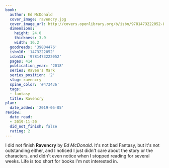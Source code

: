 ```yaml
---
book:
  author: Ed McDonald
  cover_image: ravencry.jpg
  cover_image_url: http://covers.openlibrary.org/b/isbn/9781473222052-L.jpg
  dimensions:
    height: 24.0
    thickness: 3.9
    width: 16.2
  goodreads: '39804476'
  isbn10: '1473222052'
  isbn13: '9781473222052'
  pages: 414
  publication_year: '2018'
  series: Raven's Mark
  series_position: '2'
  slug: ravencry
  spine_color: '#473436'
  tags:
  - fantasy
  title: Ravencry
plan:
  date_added: '2019-05-05'
review:
  date_read:
  - 2019-11-20
  did_not_finish: false
  rating: 2
---
```


I did not finish **Ravencry** by *Ed McDonald*. It's not bad Fantasy, but it's not outstanding either, and I noticed I just didn't care about the story or the characters, and didn't even notice when I stopped reading for several weeks. Life is too short for books I'm not interested in.
